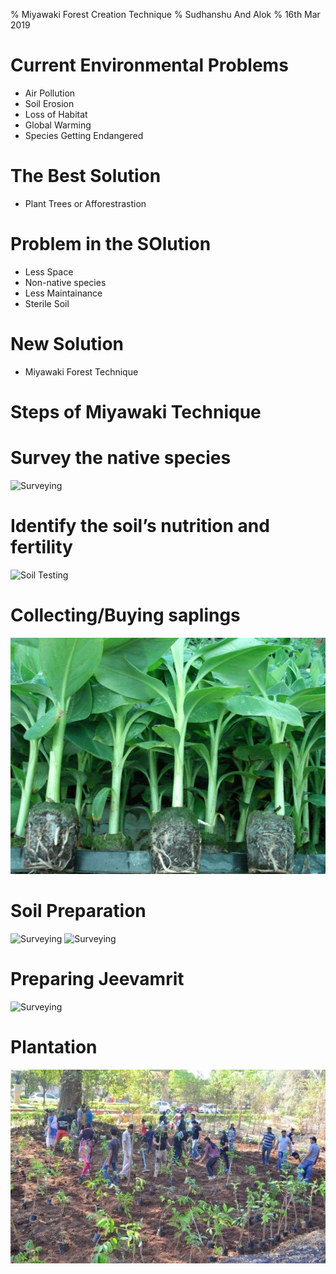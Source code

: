 % Miyawaki Forest Creation Technique
% Sudhanshu And Alok
% 16th Mar 2019

# Current Environmental Problems

- Air Pollution
- Soil Erosion
- Loss of Habitat
- Global Warming
- Species Getting Endangered

# The Best Solution

- Plant Trees or Afforestrastion

# Problem in the SOlution

- Less Space
- Non-native species
- Less Maintainance
- Sterile Soil

# New Solution

- Miyawaki Forest Technique

# Steps of Miyawaki Technique

# Survey the native species

![Surveying](images/suvey.jpg)

# Identify the soil’s nutrition and fertility

![Soil Testing](images/soil.jpg)

# Collecting/Buying saplings

![Surveying](images/saplings.jpg)

# Soil Preparation

![Surveying](images/sp1.jpg)
![Surveying](images/sp2.jpg)

# Preparing Jeevamrit

![Surveying](images/jeevm.jpg)

# Plantation

![Surveying](images/plantation.jpeg)



